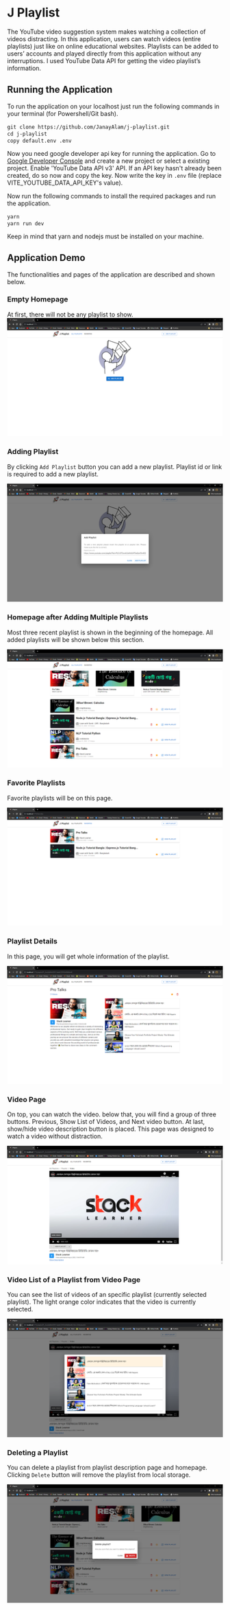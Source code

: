# J Playlist

The YouTube video suggestion system makes watching a collection of videos distracting. In this application, users can watch videos (entire playlists) just like on online educational websites. Playlists can be added to users’ accounts and played directly from this application without any interruptions. I used YouTube Data API for getting the video playlist’s information.

## Running the Application

To run the application on your localhost just run the following commands in your terminal (for Powershell/Git bash).

```shell
git clone https://github.com/JanayAlam/j-playlist.git
cd j-playlist
copy default.env .env
```

Now you need google developer api key for running the application. Go to [Google Developer Console](https://console.cloud.google.com) and create a new project or select a existing project. Enable 'YouTube Data API v3' API. If an API key hasn't already been created, do so now and copy the key. Now write the key in `.env` file (replace VITE_YOUTUBE_DATA_API_KEY's value).

Now run the following commands to install the required packages and run the application.

```shell
yarn
yarn run dev
```

Keep in mind that yarn and nodejs must be installed on your machine.

## Application Demo

The functionalities and pages of the application are described and shown below.

### Empty Homepage

At first, there will not be any playlist to show.
![Empty homepage](./assets/Empty-Homepage.png "Empty Homepage")

### Adding Playlist

By clicking `Add Playlist` button you can add a new playlist. Playlist id or link is required to add a new playlist.

![Adding playlist modal](./assets/Add-Playlist-Modal.png "Adding Playlist Modal")

### Homepage after Adding Multiple Playlists

Most three recent playlist is shown in the beginning of the homepage. All added playlists will be shown below this section.

![Homepage with multiple playlist](./assets/After-Adding-Multiple-Playlists.png "Homepage after Adding Multiple Playlists")

### Favorite Playlists

Favorite playlists will be on this page.

![Favorite playlist page](./assets/Favorites-List.png "Favorite Playlists Page")

### Playlist Details

In this page, you will get whole information of the playlist.

![Playlist details page](./assets/Playlist-Details-Page.png "Playlist Details Page")

### Video Page

On top, you can watch the video. below that, you will find a group of three buttons. Previous, Show List of Videos, and Next video button. At last, show/hide video description button is placed. This page was designed to watch a video without distraction.

![Video page](./assets/Video-Page.png "Video Page")

### Video List of a Playlist from Video Page

You can see the list of videos of an specific playlist (currently selected playlist). The light orange color indicates that the video is currently selected.

![Video list modal](./assets/List-Of-Videos.png "Video List of a Playlist from Video Page")

### Deleting a Playlist

You can delete a playlist from playlist description page and homepage. Clicking `Delete` button will remove the playlist from local storage.

![Delete playlist modal](./assets/Deleting-Playlist.png "Delete Playlist Modal")
